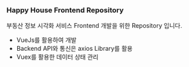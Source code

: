 ### Happy House Frontend Repository

부동산 정보 시각화 서비스 Frontend 개발을 위한 Repository 입니다.

- VueJs를 활용하여 개발
- Backend API와 통신은 axios Library를 활용
- Vuex를 활용한 데이터 상태 관리
